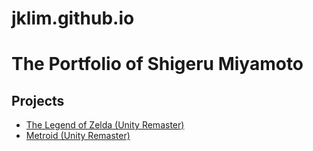 # jklim.github.io
<html>

<!-- TODO: Replace Mr. Miyamoto's name with yours -->
<h1>The Portfolio of Shigeru Miyamoto</h1>

<h2>Projects</h2>

<!-- TODO: Erase one of these two. Replace the 'href' link below with a link to your WebGL build page. -->
<ul>
<li><a href="https://cdn.destructoid.com//ul/317824-zelda%20memes.jpg">The Legend of Zelda (Unity Remaster)</a></li>
<li><a href="https://pre00.deviantart.net/4fa1/th/pre/i/2010/254/0/4/chibi_metroid_by_freak_sider-d2yhe9u.png">Metroid (Unity Remaster)</a></li>
</ul>

<!-- TIP: Rename this file "index.html", and it will become the default landing page whenever someone navigates their browser to your domain. -->
</html>

